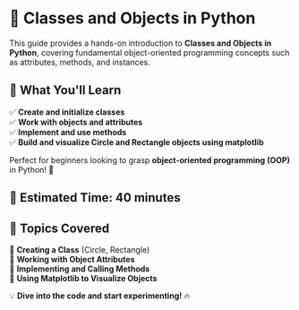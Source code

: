 # 🐍 Classes and Objects in Python  

This guide provides a hands-on introduction to **Classes and Objects in Python**, covering fundamental object-oriented programming concepts such as attributes, methods, and instances.  

## 🎯 What You'll Learn  
✅ **Create and initialize classes**  
✅ **Work with objects and attributes**  
✅ **Implement and use methods**  
✅ **Build and visualize Circle and Rectangle objects using matplotlib**  

Perfect for beginners looking to grasp **object-oriented programming (OOP)** in Python! 🚀  

## 📌 Estimated Time: 40 minutes  

## 📂 Topics Covered  
📌 **Creating a Class** (Circle, Rectangle)  
📌 **Working with Object Attributes**  
📌 **Implementing and Calling Methods**  
📌 **Using Matplotlib to Visualize Objects**  

💡 **Dive into the code and start experimenting!** 🔥  
